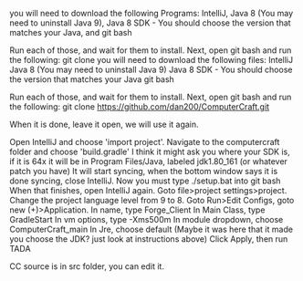 you will need to download the following Programs:
IntelliJ, Java 8 (You may need to uninstall Java 9), Java 8 SDK - You should choose the version that matches your Java, and git bash

Run each of those, and wait for them to install.
Next, open git bash and run the following:
git clone you will need to download the following files:
IntelliJ
Java 8 (You may need to uninstall Java 9)
Java 8 SDK - You should choose the version that matches your Java
git bash

Run each of those, and wait for them to install.
Next, open git bash and run the following:
git clone https://github.com/dan200/ComputerCraft.git

When it is done, leave it open, we will use it again.

Open IntelliJ and choose 'import project'. Navigate to the computercraft folder and choose 'build.gradle'
I think it might ask you where your SDK is, if it is 64x it will be in Program Files/Java, labeled jdk1.80_161 (or whatever patch you have)
It will start syncing, when the bottom window says it is done syncing, close IntelliJ.
Now you must type ./setup.bat into git bash
When that finishes, open IntelliJ again.
Goto file>project settings>project. Change the project language level from 9 to 8.
Goto Run>Edit Configs, goto new (+)>Application.
In name, type Forge_Client
In Main Class, type GradleStart
In vm options, type -Xms500m
In module dropdown, choose ComputerCraft_main
In Jre, choose default (Maybe it was here that it made you choose the JDK? just look at instructions above)
Click Apply, then run
TADA

CC source is in src folder, you can edit it.
